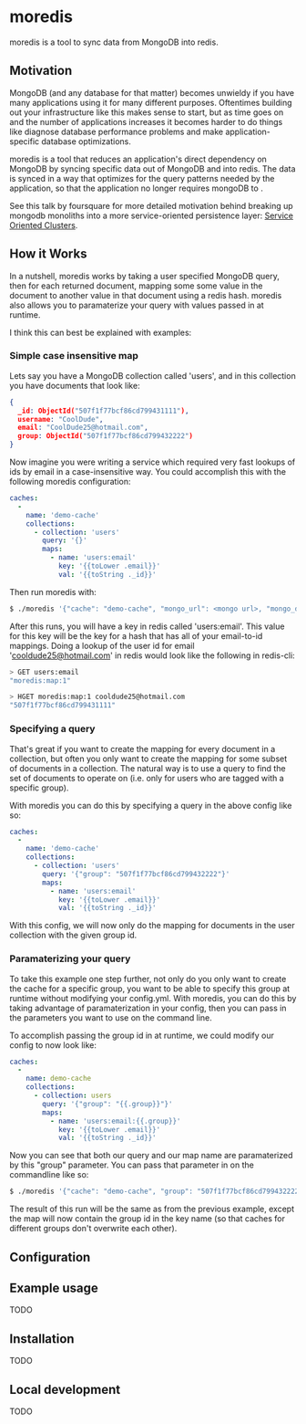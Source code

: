 # moredis

moredis is a tool to sync data from MongoDB into redis.

## Motivation

MongoDB (and any database for that matter) becomes unwieldy if you have many applications using it for many different purposes.
Oftentimes building out your infrastructure like this makes sense to start, but as time goes on and the number of applications increases it becomes harder to do things like diagnose database performance problems and make application-specific database optimizations.

moredis is a tool that reduces an application's direct dependency on MongoDB by syncing specific data out of MongoDB and into redis.
The data is synced in a way that optimizes for the query patterns needed by the application, so that the application no longer requires mongoDB to .

See this talk by foursquare for more detailed motivation behind breaking up mongodb monoliths into a more service-oriented persistence layer: [Service Oriented Clusters](https://www.mongodb.com/presentations/service-oriented-clusters-foursquare-0).

## How it Works

In a nutshell, moredis works by taking a user specified MongoDB query, then for each returned document, mapping some some value in the document to another value in that document using a redis hash.  moredis also allows you to paramaterize your query with values passed in at runtime.

I think this can best be explained with examples:

### Simple case insensitive map

Lets say you have a MongoDB collection called 'users', and in this collection you have documents that look like:

```json
{
  _id: ObjectId("507f1f77bcf86cd799431111"),
  username: "CoolDude",
  email: "CoolDude25@hotmail.com",
  group: ObjectId("507f1f77bcf86cd799432222")
}
```

Now imagine you were writing a service which required very fast lookups of ids by email in a case-insensitive way.  You could accomplish this with the following moredis configuration:

```yaml
caches:
  -
    name: 'demo-cache'
    collections:
      - collection: 'users'
        query: '{}'
        maps:
          - name: 'users:email'
            key: '{{toLower .email}}'
            val: '{{toString ._id}}'
```

Then run moredis with:

```bash
$ ./moredis '{"cache": "demo-cache", "mongo_url": <mongo url>, "mongo_db": <mongo db>, "redis_url": <redis url>}'
```

After this runs, you will have a key in redis called 'users:email'.  This value for this key will be the key for a hash that has all of your email-to-id mappings.  Doing a lookup of the user id for email 'cooldude25@hotmail.com' in redis would look like the following in redis-cli:

```bash
> GET users:email
"moredis:map:1"

> HGET moredis:map:1 cooldude25@hotmail.com
"507f1f77bcf86cd799431111"
```

### Specifying a query

That's great if you want to create the mapping for every document in a collection, but often you only want to create the mapping for some subset of documents in a collection.  The natural way is to use a query to find the set of documents to operate on (i.e. only for users who are tagged with a specific group).

With moredis you can do this by specifying a query in the above config like so:

```yaml
caches:
  -
    name: 'demo-cache'
    collections:
      - collection: 'users'
        query: '{"group": "507f1f77bcf86cd799432222"}'
        maps:
          - name: 'users:email'
            key: '{{toLower .email}}'
            val: '{{toString ._id}}'
```

With this config, we will now only do the mapping for documents in the user collection with the given group id.

### Paramaterizing your query

To take this example one step further, not only do you only want to create the cache for a specific group, you want to be able to specify this group at runtime without modifying your config.yml.  With moredis, you can do this by taking advantage of paramaterization in your config, then you can pass in the parameters you want to use on the command line.

To accomplish passing the group id in at runtime, we could modify our config to now look like:

```yaml
caches:
  -
    name: demo-cache
    collections:
      - collection: users
        query: '{"group": "{{.group}}"}'
        maps:
          - name: 'users:email:{{.group}}'
            key: '{{toLower .email}}'
            val: '{{toString ._id}}'
```

Now you can see that both our query and our map name are paramaterized by this "group" parameter.  You can pass that parameter in on the commandline like so:

```bash
$ ./moredis '{"cache": "demo-cache", "group": "507f1f77bcf86cd799432222", "mongo_url": <mongo url>, "mongo_db": <mongo db>, "redis_url": <redis url>}'
```

The result of this run will be the same as from the previous example, except the map will now contain the group id in the key name (so that caches for different groups don't overwrite each other).

## Configuration

## Example usage

TODO

## Installation

TODO

## Local development

TODO
